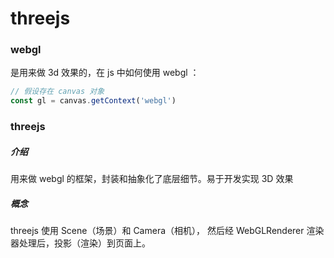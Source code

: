# threejs

### webgl

是用来做 3d 效果的，在 js 中如何使用 webgl ：

```javascript
// 假设存在 canvas 对象
const gl = canvas.getContext('webgl')
```

### threejs

##### 介绍

用来做 webgl 的框架，封装和抽象化了底层细节。易于开发实现 3D 效果

##### 概念
threejs 使用 Scene（场景）和 Camera（相机），
然后经 WebGLRenderer 渲染器处理后，投影（渲染）到页面上。
```


    